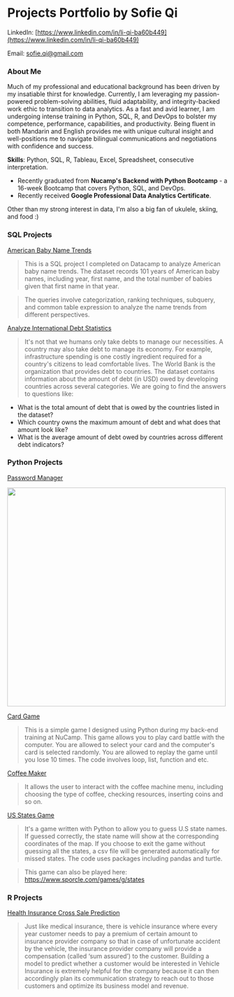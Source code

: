 # Projects Portfolio by Sofie Qi

LinkedIn: [https://www.linkedin.com/in/li-qi-ba60b449](https://www.linkedin.com/in/li-qi-ba60b449)

Email: sofie.qi@gmail.com


### About Me

Much of my professional and educational background has been driven by my insatiable thirst for knowledge. Currently, I am leveraging my passion-powered problem-solving abilities, fluid adaptability, and integrity-backed work ethic to transition to data analytics. As a fast and avid learner, I am undergoing intense training in Python, SQL, R, and DevOps to bolster my competence, performance, capabilities, and productivity. Being fluent in both Mandarin and English provides me with unique cultural insight and well-positions me to navigate bilingual communications and negotiations with confidence and success.

**Skills**: Python, SQL, R, Tableau, Excel, Spreadsheet, consecutive interpretation.

* Recently graduated from **Nucamp's Backend with Python Bootcamp** - a 16-week Bootcamp that covers Python, SQL, and DevOps.
* Recently received **Google Professional Data Analytics Certificate**.

Other than my strong interest in data, I'm also a big fan of ukulele, skiing, and food :)

### SQL Projects

[American Baby Name Trends](https://github.com/sofie-qi/Datacamp-Projects/blob/main/Analyzing%20American%20Baby%20Name%20Trends/notebook.ipynb)

> This is a SQL project I completed on Datacamp to analyze American baby name trends. The dataset records 101 years of American baby names, including year, first name, and the total number of babies given that first name in that year.

> The queries involve categorization, ranking techniques, subquery, and common table expression to analyze the name trends from different perspectives.

[Analyze International Debt Statistics](https://github.com/sofie-qi/Datacamp-Projects/blob/main/Analyze%20International%20Debt%20Statistics%202/notebook.ipynb)

> It's not that we humans only take debts to manage our necessities. A country may also take debt to manage its economy. For example, infrastructure spending is one costly ingredient required for a country's citizens to lead comfortable lives. The World Bank is the organization that provides debt to countries. The dataset contains information about the amount of debt (in USD) owed by developing countries across several categories. We are going to find the answers to questions like:

* What is the total amount of debt that is owed by the countries listed in the dataset?
* Which country owns the maximum amount of debt and what does that amount look like?
* What is the average amount of debt owed by countries across different debt indicators?

### Python Projects
[Password Manager](https://github.com/sofie-qi/password-manager/tree/main)

<img src="https://user-images.githubusercontent.com/92130978/188654368-1ba8ed36-2e3d-4685-9bea-b0ee258c65cd.png" width="500">


[Card Game ](https://github.com/sofie-qi/card-game-python.git)

> This is a simple game I designed using Python during my back-end training at NuCamp. This game allows you to play card battle with the computer. You are allowed to select your card and the computer's card is selected randomly. You are allowed to replay the game until you lose 10 times. The code involves loop, list, function and etc.

[Coffee Maker](https://github.com/sofie-qi/coffee-maker.git)

> It allows the user to interact with the coffee machine menu, including choosing the type of coffee, checking resources, inserting coins and so on.


[US States Game](https://github.com/sofie-qi/us-states-game)

> It's a game written with Python to allow you to guess U.S state names. If guessed correctly, the state name will show at the corresponding coordinates of the map. If you choose to exit the game without guessing all the states, a csv file will be generated automatically for missed states. The code uses packages including pandas and turtle.

> This game can also be played here: https://www.sporcle.com/games/g/states

### R Projects

[Health Insurance Cross Sale Prediction](https://github.com/sofie-qi/health-insurance-cross-sale-prediction/blob/main/cross-sale-prediction.ipynb)

> Just like medical insurance, there is vehicle insurance where every year customer needs to pay a premium of certain amount to insurance provider company so that in case of unfortunate accident by the vehicle, the insurance provider company will provide a compensation (called ‘sum assured’) to the customer.
Building a model to predict whether a customer would be interested in Vehicle Insurance is extremely helpful for the company because it can then accordingly plan its communication strategy to reach out to those customers and optimize its business model and revenue.
